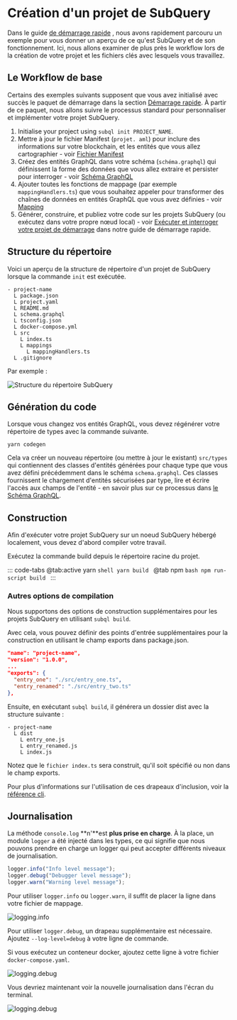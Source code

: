 # Création d'un projet de SubQuery

Dans le guide [de démarrage rapide](/quickstart/quickstart-polkadot.md) , nous avons rapidement parcouru un exemple pour vous donner un aperçu de ce qu'est SubQuery et de son fonctionnement. Ici, nous allons examiner de plus près le workflow lors de la création de votre projet et les fichiers clés avec lesquels vous travaillez.

## Le Workflow de base

Certains des exemples suivants supposent que vous avez initialisé avec succès le paquet de démarrage dans la section [Démarrage rapide](../quickstart/quickstart-polkadot.md). À partir de ce paquet, nous allons suivre le processus standard pour personnaliser et implémenter votre projet SubQuery.

1. Initialise your project using `subql init PROJECT_NAME`.
2. Mettre à jour le fichier Manifest (`projet. aml`) pour inclure des informations sur votre blockchain, et les entités que vous allez cartographier - voir [Fichier Manifest](./manifest.md)
3. Créez des entités GraphQL dans votre schéma (`schéma.graphql`) qui définissent la forme des données que vous allez extraire et persister pour interroger - voir [Schéma GraphQL](./graphql.md)
4. Ajouter toutes les fonctions de mappage (par exemple `mappingHandlers.ts`) que vous souhaitez appeler pour transformer des chaînes de données en entités GraphQL que vous avez définies - voir [Mapping](./mapping/polkadot.md)
5. Générer, construire, et publiez votre code sur les projets SubQuery (ou exécutez dans votre propre nœud local) - voir [Exécuter et interroger votre projet de démarrage](./quickstart-polkadot.md#running-and-querying-your-starter-project) dans notre guide de démarrage rapide.

## Structure du répertoire

Voici un aperçu de la structure de répertoire d'un projet de SubQuery lorsque la commande `init` est exécutée.

```
- project-name
  L package.json
  L project.yaml
  L README.md
  L schema.graphql
  L tsconfig.json
  L docker-compose.yml
  L src
    L index.ts
    L mappings
      L mappingHandlers.ts
  L .gitignore
```

Par exemple :

![Structure du répertoire SubQuery](/assets/img/subQuery_directory_stucture.png)

## Génération du code

Lorsque vous changez vos entités GraphQL, vous devez régénérer votre répertoire de types avec la commande suivante.

```
yarn codegen
```

Cela va créer un nouveau répertoire (ou mettre à jour le existant) `src/types` qui contiennent des classes d'entités générées pour chaque type que vous avez défini précédemment dans le schéma `schema.graphql`. Ces classes fournissent le chargement d'entités sécurisées par type, lire et écrire l'accès aux champs de l'entité - en savoir plus sur ce processus dans [le Schéma GraphQL](./graphql.md).

## Construction

Afin d'exécuter votre projet SubQuery sur un noeud SubQuery hébergé localement, vous devez d'abord compiler votre travail.

Exécutez la commande build depuis le répertoire racine du projet.

::: code-tabs @tab:active yarn `shell yarn build ` @tab npm `bash npm run-script build ` :::

### Autres options de compilation

Nous supportons des options de construction supplémentaires pour les projets SubQuery en utilisant `subql build`.

Avec cela, vous pouvez définir des points d'entrée supplémentaires pour la construction en utilisant le champ exports dans package.json.

```json
"name": "project-name",
"version": "1.0.0",
...
"exports": {
  "entry_one": "./src/entry_one.ts",
  "entry_renamed": "./src/entry_two.ts"
},
```

Ensuite, en exécutant `subql build`, il générera un dossier dist avec la structure suivante :

```
- project-name
  L dist
    L entry_one.js
    L entry_renamed.js
    L index.js
```

Notez que le `fichier index.ts` sera construit, qu'il soit spécifié ou non dans le champ exports.

Pour plus d'informations sur l'utilisation de ces drapeaux d'inclusion, voir la [référence cli](https://doc.subquery.network/references/references/#build).

## Journalisation

La méthode `console.log` **n'**est **plus prise en charge**. À la place, un module `logger` a été injecté dans les types, ce qui signifie que nous pouvons prendre en charge un logger qui peut accepter différents niveaux de journalisation.

```ts
logger.info("Info level message");
logger.debug("Debugger level message");
logger.warn("Warning level message");
```

Pour utiliser `logger.info` ou `logger.warn`, il suffit de placer la ligne dans votre fichier de mappage.

![logging.info](/assets/img/logging_info.png)

Pour utiliser `logger.debug`, un drapeau supplémentaire est nécessaire. Ajoutez `--log-level=debug` à votre ligne de commande.

Si vous exécutez un conteneur docker, ajoutez cette ligne à votre fichier `docker-compose.yaml`.

![logging.debug](/assets/img/logging_debug.png)

Vous devriez maintenant voir la nouvelle journalisation dans l'écran du terminal.

![logging.debug](/assets/img/subquery_logging.png)
